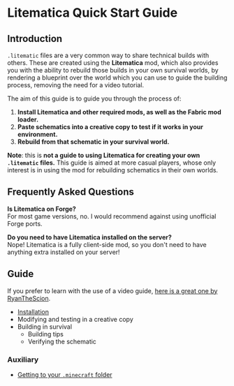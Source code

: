# Litematica Quick Start Guide

## Introduction
`.litematic` files are a very common way to share technical builds with others. These are created using the **Litematica** mod, which also provides you with the ability to rebuild those builds in your own survival worlds, by rendering a blueprint over the world which you can use to guide the building process, removing the need for a video tutorial.

The aim of this guide is to guide you through the process of:
1. **Install Litematica and other required mods, as well as the Fabric mod loader.**
2. **Paste schematics into a creative copy to test if it works in your environment.**
3. **Rebuild from that schematic in your survival world.**

**Note**: this is **not a guide to using Litematica for creating your own `.litematic` files.** This guide is aimed at more casual players, whose only interest is in using the mod for rebuilding schematics in their own worlds.

## Frequently Asked Questions
**Is Litematica on Forge?**\
For most game versions, no. I would recommend against using unofficial Forge ports.

**Do you need to have Litematica installed on the server?**\
Nope! Litematica is a fully client-side mod, so you don't need to have anything extra installed on your server!

## Guide
If you prefer to learn with the use of a video guide, [here is a great one by RyanTheScion](https://www.youtube.com/watch?v=KFzyNtyN8qI).

- [Installation](guide/installation.md)
- Modifying and testing in a creative copy
- Building in survival
  - Building tips
  - Verifying the schematic

### Auxiliary
- [Getting to your `.minecraft` folder](auxiliary/navigating_minecraft_directory.md)